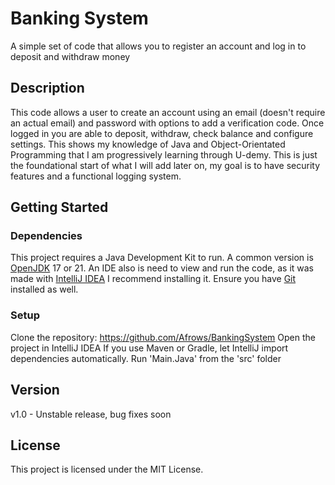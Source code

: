 # Banking System
A simple set of code that allows you to register an account and log in to deposit and withdraw money

## Description
This code allows a user to create an account using an email (doesn't require an actual email) and password with options to add a verification code. 
Once logged in you are able to deposit, withdraw, check balance and configure settings. This shows my knowledge of Java and Object-Orientated 
Programming that I am progressively learning through U-demy. This is just the foundational start of what I will add later on, my goal is to have 
security features and a functional logging system.

## Getting Started

### Dependencies 
This project requires a Java Development Kit to run. A common version is [OpenJDK](https://openjdk.org) 17 or 21.
An IDE also is need to view and run the code, as it was made with [IntelliJ IDEA](https://www.jetbrains.com/idea/#) I recommend installing it.
Ensure you have [Git](https://git-scm.com/downloads) installed as well.

### Setup
Clone the repository: https://github.com/Afrows/BankingSystem
Open the project in IntelliJ IDEA
If you use Maven or Gradle, let IntelliJ import dependencies automatically.
Run 'Main.Java' from the 'src' folder

## Version
v1.0 - Unstable release, bug fixes soon

## License
This project is licensed under the MIT License.
